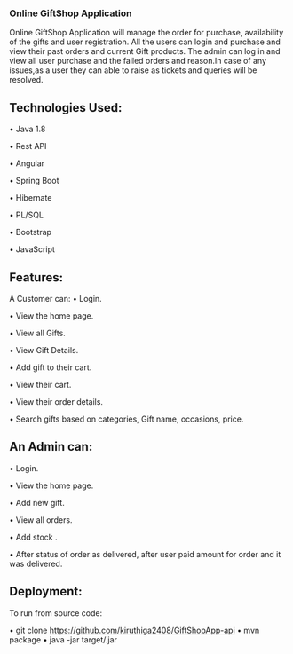 ### Online GiftShop  Application


Online GiftShop Application will manage the order for purchase, availability of the gifts and user registration. All the users can login and purchase and view their past orders and current Gift products. The admin can log in and view all user purchase and the failed orders and reason.In case of any issues,as a user they can able to raise as tickets and queries will be resolved.


## Technologies Used:


• Java 1.8 

• Rest API

• Angular

• Spring Boot

• Hibernate 

• PL/SQL

• Bootstrap

• JavaScript



## Features:


A Customer can: 
• Login. 

• View the home page.

• View all Gifts.

• View Gift  Details.

• Add gift  to their cart.

• View their cart.

• View their order details.

• Search gifts based on categories, Gift name, occasions, price.


## An Admin can:


• Login.

• View the home page.

• Add new gift. 

• View all orders.

• Add stock .


• After status of order as delivered, after user paid amount for order and it was delivered.


## Deployment:


To run from source code:

• git clone https://github.com/kiruthiga2408/GiftShopApp-api • mvn package • java -jar target/.jar


